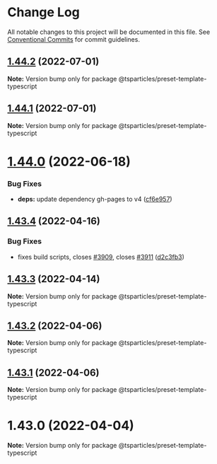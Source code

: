 # Change Log

All notable changes to this project will be documented in this file.
See [Conventional Commits](https://conventionalcommits.org) for commit guidelines.

## [1.44.2](https://github.com/tsparticles/preset-template/compare/@tsparticles/preset-template-typescript@1.44.1...@tsparticles/preset-template-typescript@1.44.2) (2022-07-01)

**Note:** Version bump only for package @tsparticles/preset-template-typescript





## [1.44.1](https://github.com/tsparticles/preset-template/compare/@tsparticles/preset-template-typescript@1.44.0...@tsparticles/preset-template-typescript@1.44.1) (2022-07-01)

**Note:** Version bump only for package @tsparticles/preset-template-typescript





# [1.44.0](https://github.com/tsparticles/preset-template/compare/@tsparticles/preset-template-typescript@1.43.4...@tsparticles/preset-template-typescript@1.44.0) (2022-06-18)


### Bug Fixes

* **deps:** update dependency gh-pages to v4 ([cf6e957](https://github.com/tsparticles/preset-template/commit/cf6e9577132afcec26410f7321fcf5ffcfb05930))





## [1.43.4](https://github.com/tsparticles/preset-template/compare/@tsparticles/preset-template-typescript@1.43.3...@tsparticles/preset-template-typescript@1.43.4) (2022-04-16)


### Bug Fixes

* fixes build scripts, closes [#3909](https://github.com/tsparticles/preset-template/issues/3909), closes [#3911](https://github.com/tsparticles/preset-template/issues/3911) ([d2c3fb3](https://github.com/tsparticles/preset-template/commit/d2c3fb33ff9c9d529f2609f89c63cb6e1e61ecda))





## [1.43.3](https://github.com/tsparticles/preset-template/compare/@tsparticles/preset-template-typescript@1.43.2...@tsparticles/preset-template-typescript@1.43.3) (2022-04-14)

**Note:** Version bump only for package @tsparticles/preset-template-typescript





## [1.43.2](https://github.com/tsparticles/preset-template/compare/@tsparticles/preset-template-typescript@1.43.1...@tsparticles/preset-template-typescript@1.43.2) (2022-04-06)

**Note:** Version bump only for package @tsparticles/preset-template-typescript





## [1.43.1](https://github.com/tsparticles/preset-template/compare/@tsparticles/preset-template-typescript@1.43.0...@tsparticles/preset-template-typescript@1.43.1) (2022-04-06)

**Note:** Version bump only for package @tsparticles/preset-template-typescript





# 1.43.0 (2022-04-04)

**Note:** Version bump only for package @tsparticles/preset-template-typescript
